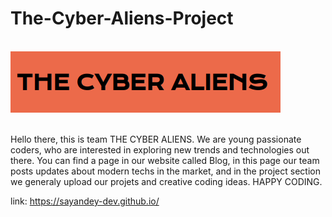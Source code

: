 # The-Cyber-Aliens-Project

</br><img src="tca.png"></br></br>

Hello there, this is team THE CYBER ALIENS. We are young passionate coders, who are interested in exploring new trends and technologies out there. You can find a page in our website called Blog, in this page our team posts updates about modern techs in the market, and in the project section we generaly upload our projets and creative coding ideas. HAPPY CODING.

link: https://sayandey-dev.github.io/
